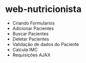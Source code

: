# web-nutricionista
   <ul>
  <li> Criando Formularios</li>
  <li> Adicionar Pacientes </li>
  <li> Buscar Pacientes </li>
  <li> Deletar Pacientes </li>
  <li> Validação de dados do Paciente</li>
  <li> Calcula IMC </li>
  <li> Requisições AJAX </li>
    </ul>
